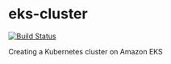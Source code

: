 # eks-cluster

[![Build Status](http://ec2-18-217-186-104.us-east-2.compute.amazonaws.com:8080/job/eks-cluster/badge/icon)](http://ec2-18-217-186-104.us-east-2.compute.amazonaws.com:8080/job/eks-cluster)

Creating a Kubernetes cluster on Amazon EKS
